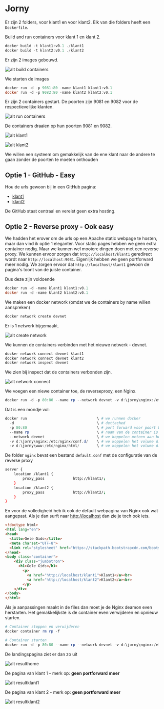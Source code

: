 # Jorny

Er zijn 2 folders, voor klant1 en voor klant2. Elk van die folders heeft een `Dockerfile`.

Build and run containers voor klant 1 en klant 2.

```powershell
docker build -t klant1:v0.1 ./klant1
docker build -t klant2:v0.1 ./klant2
```

Er zijn 2 images gebouwd.

![alt build containers](./images/build%20containers.png)

We starten de images

```powershell
docker run -d -p 9081:80 -name klant1 klant1:v0.1
docker run -d -p 9082:80 -name klant2 klant2:v0.1
```

Er zijn 2 containers gestart. De poorten zijn 9081 en 9082 voor de respectievelijke klanten.

![alt run containers](images/run%20containers.png)

De containers draaien op hun poorten 9081 en 9082.

![alt klant1](./images/klant1.png)

![alt klant2](./images/klant2.png)

We willen een systeem om gemakkelijk van de ene klant naar de andere te gaan zonder de poorten te moeten onthouden

## Optie 1 - GitHub - Easy

Hou de urls gewoon bij in een GitHub pagina:

- [klant1](http://localhost:9081)
- [klant2](http://localhost:9082)

De GitHub staat centraal en vereist geen extra hosting.

## Optie 2 - Reverse proxy - Ook easy

We hadden het erover om de urls op een Apache static webpage te hosten, maar dan vind ik optie 1 eleganter. Voor static pages hebben we geen extra container nodig. 
Maar we kunnen wel mooiere dingen doen met een reverse proxy. We kunnen ervoor zorgen dat `http://localhost/klant1` geredirect wordt naar `http://localhost:9081`. Eigenlijk hebben we geen portforward meer nodig. We zorgen ervoor dat `http://localhost/klant1` gewoon de pagina's toont van de juiste container.

Dus deze zijn voldoende

```powershell
docker run -d -name klant1 klant1:v0.1
docker run -d -name klant2 klant2:v0.1
```

We maken een docker network (omdat we de containers by name willen aanspreken)

```powershell
docker network create devnet
```

Er is 1 netwerk bijgemaakt.

![alt create network](images/create%20network.png)

We kunnen de containers verbinden met het nieuwe netwerk - devnet.

```powershell
docker network connect devnet klant1
docker network connect devnet klant2
docker network inspect devnet
```

We zien bij inspect dat de containers verbonden zijn.

![alt network connect](./images/network%20connect.png)

We voegen een niewe container toe, de reverseproxy, een Nginx.

```powershell
docker run -d -p 80:80 --name rp --network devnet -v d:\jorny\nginx:/etc/nginx/conf.d/ -v d:\jorny\www:/etc/nginx/html/ nginx:stable
```

Dat is een mondje vol:

```powershell
docker run                                \ # we runnen docker
  -d                                      \ # dettached
  -p 80:80                                \ # port forward voor poort 80 op de host naar 80 op de container
  --name rp                               \ # naam van de container is rp
  --network devnet                        \ # we koppelen meteen aan het devnet netwerk
  -v d:\jorny\nginx:/etc/nginx/conf.d/    \ # we koppelen het volume d:\jorny\nginx op de host aan /etc/nginx/conf.d/
  -v d:\jorny\www:/etc/nginx/html/        \ # we koppelen het volume d:\jorny\www op de host aan /etc/nginx/html/
```

De folder `nginx` bevat een bestand `default.conf` met de configuratie van de reverse proxy

```bash
server {
    location /klant1 {
        proxy_pass             http://klant1/;
    }
    location /klant2 {
        proxy_pass             http://klant2/;
    }
}
```

En voor de volledigheid heb ik ook de default webpagina van Nginx ook wat aangepast. Als je dan surft naar [http://localhost](http://localhost) dan zie je toch ook iets.

```html
<!doctype html>
<html lang="en">
<head>
  <title>Gele Gids</title>
  <meta charset="UTF-8">
  <link rel="stylesheet" href="https://stackpath.bootstrapcdn.com/bootstrap/3.4.1/css/bootstrap.min.css" integrity="sha384-HSMxcRTRxnN+Bdg0JdbxYKrThecOKuH5zCYotlSAcp1+c8xmyTe9GYg1l9a69psu" crossorigin="anonymous">
</head>
<body class="container">
    <div class="jumbotron">
      <h1>Gele Gids</h1>
        <p>
          <a href="http://localhost/klant1">Klant1</a><br>
          <a href="http://localhost/klant2">Klant2</a><br>
        </p>
    </div>
</body>
</html>
```

Als je aanpassingen maakt in de files dan moet je de Nginx deamon even herstarten. Het gemakkelijkste is de container even verwijderen en opnieuw starten.

```powershell
# Container stoppen en verwijderen
docker container rm rp -f

# Container starten
docker run -d -p 80:80 --name rp --network devnet -v d:\jorny\nginx:/etc/nginx/conf.d/ -v d:\jorny\www:/etc/nginx/html/ nginx:stable
```

De landingspagina ziet er dan zo uit

![alt resulthome](images/resulthome.png)

De pagina van klant 1 - merk op: **geen portforward meer**

![alt resultklant1](images/resultklant1.png)

De pagina van klant 2 - merk op: **geen portforward meer**

![alt resultklant2](images/resultklant2.png)
